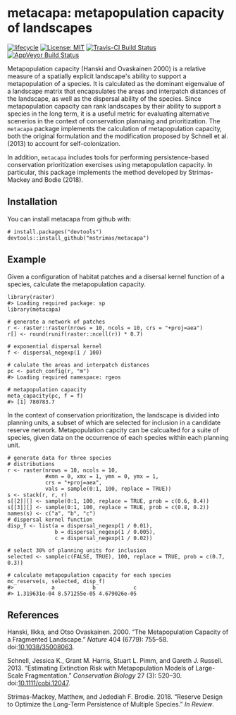 <!-- README.md is generated from README.Rmd. Please edit that file -->
metacapa: metapopulation capacity of landscapes
===============================================

[![lifecycle](https://img.shields.io/badge/lifecycle-maturing-blue.svg)](https://www.tidyverse.org/lifecycle/#maturing)
[![License:
MIT](https://img.shields.io/badge/License-MIT-yellow.svg)](https://opensource.org/licenses/MIT)
[![Travis-CI Build
Status](https://img.shields.io/travis/mstrimas/metacapa/master.svg?label=Mac%20OSX%20%26%20Linux)](https://travis-ci.org/mstrimas/metacapa)
[![AppVeyor Build
Status](https://img.shields.io/appveyor/ci/mstrimas/metacapa/master.svg?label=Windows)](https://ci.appveyor.com/project/mstrimas/metacapa)

Metapopulation capacity (Hanski and Ovaskainen 2000) is a relative
measure of a spatially explicit landscape's ability to support a
metapopulation of a species. It is calculated as the dominant eigenvalue
of a landscape matrix that encapsulates the areas and interpatch
distances of the landscape, as well as the dispersal ability of the
species. Since metapopulation capacity can rank landscapes by their
ability to support a species in the long term, it is a useful metric for
evaluating alternative scenerios in the context of conservation
plannaing and prioritization. The `metacapa` package implements the
calculation of metapopulation capacity, both the original formulation
and the modification proposed by Schnell et al. (2013) to account for
self-colonization.

In addition, `metacapa` includes tools for performing persistence-based
conservation prioritization exercises using metapopulation capacity. In
particular, this package implements the method developed by
Strimas-Mackey and Bodie (2018).

Installation
------------

You can install metacapa from github with:

    # install.packages("devtools")
    devtools::install_github("mstrimas/metacapa")

Example
-------

Given a configuration of habitat patches and a disersal kernel function
of a species, calculate the metapopulation capacity.

    library(raster)
    #> Loading required package: sp
    library(metacapa)

    # generate a network of patches
    r <- raster::raster(nrows = 10, ncols = 10, crs = "+proj=aea")
    r[] <- round(runif(raster::ncell(r)) * 0.7)

    # exponential dispersal kernel
    f <- dispersal_negexp(1 / 100)

    # calulate the areas and interpatch distances
    pc <- patch_config(r, "m")
    #> Loading required namespace: rgeos

    # metapopulation capacity
    meta_capacity(pc, f = f)
    #> [1] 780783.7

In the context of conservation prioritization, the landscape is divided
into planning units, a subset of which are selected for inclusion in a
candidate reserve network. Metapopulation capcity can be calcualted for
a suite of species, given data on the occurrence of each species within
each planning unit.

    # generate data for three species
    # distributions
    r <- raster(nrows = 10, ncols = 10, 
                #xmn = 0, xmx = 1, ymn = 0, ymx = 1,
                crs = "+proj=aea",
                vals = sample(0:1, 100, replace = TRUE))
    s <- stack(r, r, r)
    s[[2]][] <- sample(0:1, 100, replace = TRUE, prob = c(0.6, 0.4))
    s[[3]][] <- sample(0:1, 100, replace = TRUE, prob = c(0.8, 0.2))
    names(s) <- c("a", "b", "c")
    # dispersal kernel function
    disp_f <- list(a = dispersal_negexp(1 / 0.01),
                   b = dispersal_negexp(1 / 0.005),
                   c = dispersal_negexp(1 / 0.02))

    # select 30% of planning units for inclusion
    selected <- sample(c(FALSE, TRUE), 100, replace = TRUE, prob = c(0.7, 0.3))

    # calculate metapopulation capacity for each species
    mc_reserve(s, selected, disp_f)
    #>            a            b            c 
    #> 1.319631e-04 8.571255e-05 4.679026e-05

References
----------

Hanski, Ilkka, and Otso Ovaskainen. 2000. “The Metapopulation Capacity
of a Fragmented Landscape.” *Nature* 404 (6779): 755–58.
doi:[10.1038/35008063](https://doi.org/10.1038/35008063).

Schnell, Jessica K., Grant M. Harris, Stuart L. Pimm, and Gareth J.
Russell. 2013. “Estimating Extinction Risk with Metapopulation Models of
Large-Scale Fragmentation.” *Conservation Biology* 27 (3): 520–30.
doi:[10.1111/cobi.12047](https://doi.org/10.1111/cobi.12047).

Strimas-Mackey, Matthew, and Jedediah F. Brodie. 2018. “Reserve Design
to Optimize the Long-Term Persistence of Multiple Species.” *In Review*.
